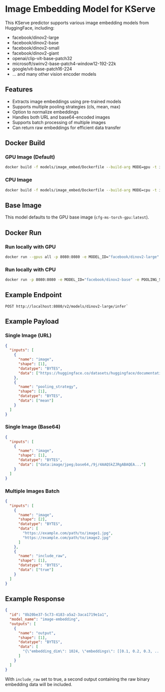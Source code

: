 # Image Embedding Model for KServe

This KServe predictor supports various image embedding models from HuggingFace, including:
- facebook/dinov2-large
- facebook/dinov2-base
- facebook/dinov2-small
- facebook/dinov2-giant
- openai/clip-vit-base-patch32
- microsoft/swinv2-base-patch4-window12-192-22k
- google/vit-base-patch16-224
- ... and many other vision encoder models

## Features

- Extracts image embeddings using pre-trained models
- Supports multiple pooling strategies (cls, mean, max)
- Option to normalize embeddings
- Handles both URL and base64-encoded images
- Supports batch processing of multiple images
- Can return raw embeddings for efficient data transfer

## Docker Build

### GPU Image (Default)
```bash
docker build -f models/image_embed/Dockerfile --build-arg MODE=gpu -t image-embedding-predictor:gpu .
```

### CPU Image
```bash
docker build -f models/image_embed/Dockerfile --build-arg MODE=cpu -t image-embedding-predictor:cpu .
```

## Base Image

This model defaults to the GPU base image (`cfg-ms-torch-gpu:latest`).

## Docker Run

### Run locally with GPU
```bash
docker run --gpus all -p 8080:8080 -e MODEL_ID="facebook/dinov2-large" -e MODEL_NAME="dinov2-large" -v /var/lib/docker/volumes/model-volume/_data/dinov2-large:/mnt/models image-embedding-predictor:gpu
```

### Run locally with CPU
```bash
docker run -p 8080:8080 -e MODEL_ID="facebook/dinov2-base" -e POOLING_STRATEGY="mean" -e NORMALIZE_EMBEDDINGS="true" -v /var/lib/docker/volumes/model-volume/_data/dinov2-large:/mnt/models image-embedding-predictor:cpu
```

## Example Endpoint

```
POST http://localhost:8080/v2/models/dinov2-large/infer`
```

## Example Payload

### Single Image (URL)
```json
{
  "inputs": [
    {
      "name": "image",
      "shape": [1],
      "datatype": "BYTES",
      "data": ["https://huggingface.co/datasets/huggingface/documentation-images/resolve/main/transformers/tasks/car.jpg?download=true"]
    },
    {
      "name": "pooling_strategy", 
      "shape": [1],
      "datatype": "BYTES",
      "data": ["mean"]
    }
  ]
}
```

### Single Image (Base64)
```json
{
  "inputs": [
    {
      "name": "image",
      "shape": [1],
      "datatype": "BYTES",
      "data": ["data:image/jpeg;base64,/9j/4AAQSkZJRgABAQEA..."]
    }
  ]
}
```

### Multiple Images Batch
```json
{
  "inputs": [
    {
      "name": "image",
      "shape": [2],
      "datatype": "BYTES",
      "data": [
        "https://example.com/path/to/image1.jpg",
        "https://example.com/path/to/image2.jpg"
      ]
    },
    {
      "name": "include_raw",
      "shape": [1],
      "datatype": "BYTES",
      "data": ["true"]
    }
  ]
}
```

## Example Response

```json
{
  "id": "8b20be37-5c73-4183-a5a2-3aca1719e1a1",
  "model_name": "image-embedding",
  "outputs": [
    {
      "name": "output",
      "shape": [1],
      "datatype": "BYTES",
      "data": [
        "{\"embedding_dim\": 1024, \"embeddings\": [[0.1, 0.2, 0.3, ...]], \"model_id\": \"facebook/dinov2-large\", \"shape\": [1, 1024]}"
      ]
    }
  ]
}
```

With `include_raw` set to true, a second output containing the raw binary embedding data will be included.
